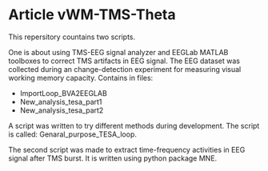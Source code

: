 # Article vWM-TMS-Theta

This repersitory countains two scripts. 

One is about using TMS-EEG signal analyzer and EEGLab MATLAB toolboxes to correct TMS artifacts in EEG signal. The EEG dataset was collected during an change-detection experiment for measuring visual working memory capacity. Contains in files:
- ImportLoop_BVA2EEGLAB
- New_analysis_tesa_part1
- New_analysis_tesa_part2

A script was written to try different methods during development. The script is called: Genaral_purpose_TESA_loop.


The second script was made to extract time-frequency activities in EEG signal after TMS burst. It is written using python package MNE.
